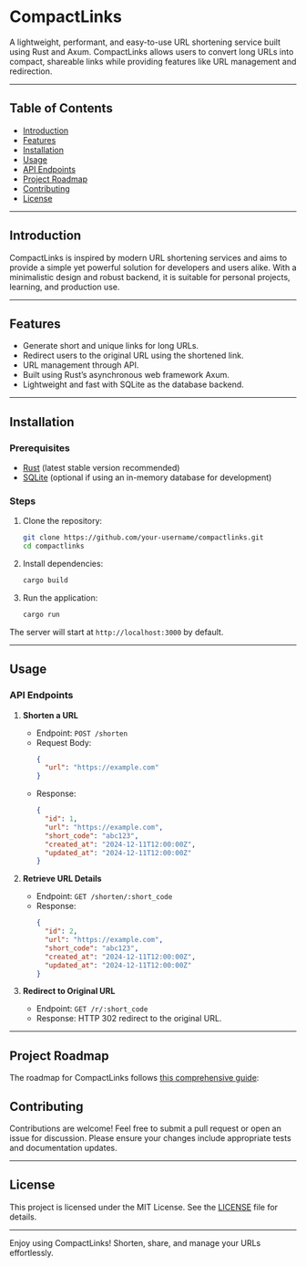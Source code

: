 # CompactLinks

A lightweight, performant, and easy-to-use URL shortening service built using Rust and Axum. CompactLinks allows users to convert long URLs into compact, shareable links while providing features like URL management and redirection.

---

## Table of Contents

- [Introduction](#introduction)
- [Features](#features)
- [Installation](#installation)
- [Usage](#usage)
- [API Endpoints](#api-endpoints)
- [Project Roadmap](#project-roadmap)
- [Contributing](#contributing)
- [License](#license)

---

## Introduction

CompactLinks is inspired by modern URL shortening services and aims to provide a simple yet powerful solution for developers and users alike. With a minimalistic design and robust backend, it is suitable for personal projects, learning, and production use.

---

## Features

- Generate short and unique links for long URLs.
- Redirect users to the original URL using the shortened link.
- URL management through API.
- Built using Rust’s asynchronous web framework Axum.
- Lightweight and fast with SQLite as the database backend.

---

## Installation

### Prerequisites

- [Rust](https://www.rust-lang.org/tools/install) (latest stable version recommended)
- [SQLite](https://www.sqlite.org/download.html) (optional if using an in-memory database for development)

### Steps

1. Clone the repository:
   ```bash
   git clone https://github.com/your-username/compactlinks.git
   cd compactlinks
   ```
2. Install dependencies:
   ```bash
   cargo build
   ```
3. Run the application:
   ```bash
   cargo run
   ```

The server will start at `http://localhost:3000` by default.

---

## Usage

### API Endpoints

1. **Shorten a URL**
   - Endpoint: `POST /shorten`
   - Request Body:
     ```json
     {
       "url": "https://example.com"
     }
     ```
   - Response:
     ```json
     {
       "id": 1,
       "url": "https://example.com",
       "short_code": "abc123",
       "created_at": "2024-12-11T12:00:00Z",
       "updated_at": "2024-12-11T12:00:00Z"
     }
     ```

2. **Retrieve URL Details**
   - Endpoint: `GET /shorten/:short_code`
   - Response:
     ```json
     {
       "id": 2,
       "url": "https://example.com",
       "short_code": "abc123",
       "created_at": "2024-12-11T12:00:00Z",
       "updated_at": "2024-12-11T12:00:00Z"
     }
     ```

3. **Redirect to Original URL**
   - Endpoint: `GET /r/:short_code`
   - Response: HTTP 302 redirect to the original URL.

---

## Project Roadmap

The roadmap for CompactLinks follows [this comprehensive guide](https://roadmap.sh/projects/url-shortening-service):

## Contributing

Contributions are welcome! Feel free to submit a pull request or open an issue for discussion. Please ensure your changes include appropriate tests and documentation updates.

---

## License

This project is licensed under the MIT License. See the [LICENSE](LICENSE) file for details.

---

Enjoy using CompactLinks! Shorten, share, and manage your URLs effortlessly.

